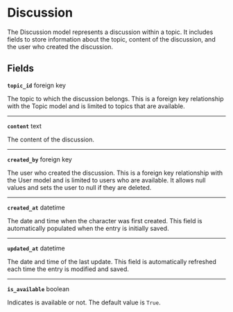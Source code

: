 # Discussion <Badge type="danger" text="model" />

The Discussion model represents a discussion within a topic. It includes fields to store information about the topic, content of the discussion, and the user who created the discussion.

## Fields

**`topic_id`** foreign key

The topic to which the discussion belongs. This is a foreign key relationship with the Topic model and is limited to topics that are available.

---

**`content`** text

The content of the discussion.

---

**`created_by`** foreign key

The user who created the discussion. This is a foreign key relationship with the User model and is limited to users who are available. It allows null values and sets the user to null if they are deleted.

---

**`created_at`** datetime

The date and time when the character was first created. This field is automatically populated when the entry is initially saved.

---

**`updated_at`** datetime

The date and time of the last update. This field is automatically refreshed each time the entry is modified and saved.

---

**`is_available`** boolean

Indicates is available or not. The default value is `True`.
